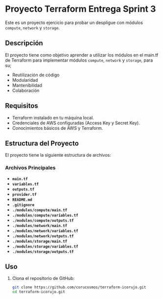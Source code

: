 # Proyecto Terraform Entrega Sprint 3

Este es un proyecto ejercicio para probar un despligue con módulos `compute`, `network` y `storage`.

## Descripción

El proyecto tiene como objetivo aprender a utilizar los módulos en el main.tf de Terraform para implementar módulos `compute`, `network` y `storage`, para su;

- Reutilización de código
- Modularidad
- Mantenibilidad
- Colaboración

## Requisitos

- Terraform instalado en tu máquina local.
- Credenciales de AWS configuradas (Access Key y Secret Key).
- Conocimientos básicos de AWS y Terraform.

## Estructura del Proyecto

El proyecto tiene la siguiente estructura de archivos:

### Archivos Principales

- **`main.tf`**
- **`variables.tf`**
- **`outputs.tf`**
- **`provider.tf`**
- **`README.md`**
- **`.gitignore`**
- **`./modules/compute/main.tf`**
- **`./modules/compute/variables.tf`**
- **`./modules/compute/outputs.tf`**
- **`./modules/network/main.tf`**
- **`./modules/network/variables.tf`**
- **`./modules/network/outputs.tf`**
- **`./modules/storage/main.tf`**
- **`./modules/storage/variables.tf`**
- **`./modules/storage/outputs.tf`**


## Uso

1. Clona el repositorio de GitHub:

   ```bash
   git clone https://github.com/corucosmos/terraform-icorujo.git
   cd terraform-icorujo.git